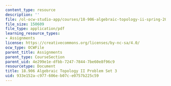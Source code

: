```yaml
---
content_type: resource
description: ''
file: /ol-ocw-studio-app/courses/18-906-algebraic-topology-ii-spring-2020/933e152ac977606eb07ce0757b225c59_MIT18_906S20_pset3.pdf
file_size: 150609
file_type: application/pdf
learning_resource_types:
- Assignments
license: https://creativecommons.org/licenses/by-nc-sa/4.0/
ocw_type: OCWFile
parent_title: Assignments
parent_type: CourseSection
parent_uid: 4e299e1e-dfbb-7247-7844-7be60e8f96c9
resourcetype: Document
title: 18.906 Algebraic Topology II Problem Set 3
uid: 933e152a-c977-606e-b07c-e0757b225c59
---
```


